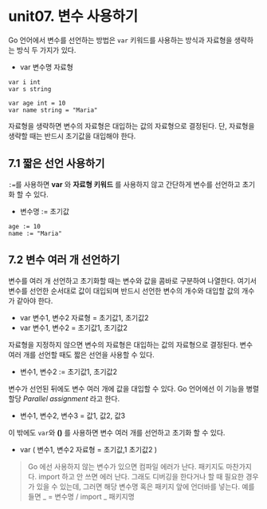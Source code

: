 
unit07. 변수 사용하기
==
  
  
Go 언어에서 변수를 선언하는 방법은 <code>var</code> 키워드를 사용하는 방식과 자료형을 생략하는 방식 두 가지가 있다. 

+ var 변수명 자료형
  
<pre><code>var i int
var s string

var age int = 10
var name string = "Maria"
</code></pre>
  
자료형을 생략하면 변수의 자료형은 대입하는 값의 자료형으로 결정된다. 단, 자료형을 생략할 때는 반드시 초기값을 대입해야 한다.
  
7.1 짧은 선언 사용하기
--
<code>:=</code>를 사용하면 __var__ 와 __자료형 키워드__ 를 사용하지 않고 간단하게 변수를 선언하고 초기화 할 수 있다.
  
+ 변수명 := 초기값
  
<pre><code>age := 10
name := "Maria"
</code></pre>
  
7.2 변수 여러 개 선언하기
--
변수를 여러 개 선언하고 초기화할 때는 변수와 값을 콤바로 구분하여 나열한다. 여기서 변수를 선언한 순서대로 값이 대입되며 반드시 선언한 변수의 개수와 대입할 값의 개수가 
같아야 한다.

+ var 변수1, 변수2 자료형 = 초기값1, 초기값2
+ var 변수1, 변수2 = 초기값1, 초기값2
  
자료형을 지정하지 않으면 변수의 자료형은 대입하는 값의 자료형으로 결정된다. 변수 여러 개를 선언할 때도 짧은 선언을 사용할 수 있다. 
  
+ 변수1, 변수2 := 초기값1, 초기값2
  
변수가 선언된 뒤에도 변수 여러 개에 값을 대입할 수 있다. Go 언어에선 이 기능을 병렬 할당 _Parallel assignment_ 라고 한다. 
  
+ 변수1, 변수2, 변수3 = 값1, 값2, 값3
  
이 밖에도 <code>var</code>와 __()__ 를 사용하면 변수 여러 개를 선언하고 초기화 할 수 있다.
  
+ var ( 변수1, 변수2 자료형 = 초기값,1 초기값2 )
  
> Go 에선 사용하지 않는 변수가 있으면 컴파일 에러가 난다. 패키지도 마찬가지다. import 하고 안 쓰면 에러 난다. 그래도 디버깅을 한다거나 할 때 필요한 경우가 있을 수 있는데,
 그러면 해당 변수명 혹은 패키지 앞에 언더바를 넣는다. 예를 들면 _ = 변수명 / import _ 패키지명
  